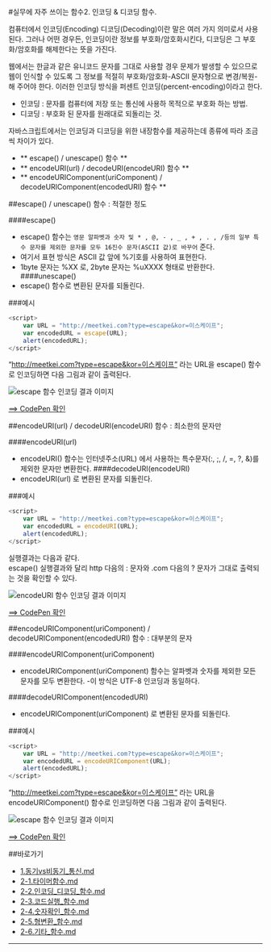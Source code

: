 #실무에 자주 쓰이는 함수2. 인코딩 & 디코딩 함수.

컴퓨터에서 인코딩(Encoding) 디코딩(Decoding)이란 말은 여러 가지 의미로서 사용된다.
그러나 어떤 경우든, 인코딩이란 정보를 부호화/암호화시킨다, 디코딩은 그 부호화/암호화를 해제한다는 뜻을 가진다.

웹에서는 한글과 같은 유니코드 문자를 그대로 사용할 경우 문제가 발생할 수 있으므로 웹이 인식할 수 있도록 그 정보를 적절히 부호화/암호화-ASCII 문자형으로 변경/복원-해 주어야 한다. 이러한 인코딩 방식을 퍼센트 인코딩(percent-encoding)이라고 한다.

- 인코딩 : 문자를 컴퓨터에 저장 또는 통신에 사용하 목적으로 부호화 하는 방법.
- 디코딩 : 부호화 된 문자를 원래대로 되돌리는 것.

자바스크립트에서는 인코딩과 디코딩을 위한 내장함수를 제공하는데 종류에 따라 조금씩 차이가 있다.

* ** escape() / unescape() 함수 **
* ** encodeURI(url) / decodeURI(encodeURI) 함수 **
* ** encodeURIComponent(uriComponent) / decodeURIComponent(encodedURI) 함수 **

##escape() / unescape() 함수 : 적절한 정도

####escape()
- escape() 함수는 `영문 알파벳과 숫자 및 * , @, - , _ , + , . , /등의 일부 특수 문자를 제외한 문자를 모두 16진수 문자(ASCII 값)로 바꾸어` 준다.
- 여기서 표현 방식은 ASCII 값 앞에 %기호를 사용하여 표현한다.
- 1byte 문자는 %XX 로, 2byte 문자는 %uXXXX 형태로 반환한다.
####unescape()
- escape() 함수로 변환된 문자를 되돌린다.

###예시

```javascript
<script>
	var URL = "http://meetkei.com?type=escape&kor=이스케이프";
	var encodedURL = escape(URL);
	alert(encodedURL);
</script>
```
“http://meetkei.com?type=escape&kor=이스케이프” 라는 URL을 escape() 함수로 인코딩하면 다음 그림과 같이 출력된다.

![escape 함수 인코딩 결과 이미지](https://github.com/demun/FrontEndStudy/blob/master/document/Javascript/images/02_img01_lims.png?raw=true)

[==> CodePen 확인](http://codepen.io/lseeee/pen/QywqRZ)

##encodeURI(url) / decodeURI(encodeURI) 함수 : 최소한의 문자만

####encodeURI(url)
- encodeURI() 함수는 인터넷주소(URL) 에서 사용하는 특수문자(:, ;, /, =, ?, &)를 제외한 문자만 변환한다.
####decodeURI(encodeURI)
- encodeURI(url) 로 변환된 문자를 되돌린다.

###예시

```javascript
<script>
	var URL = "http://meetkei.com?type=escape&kor=이스케이프";
	var encodedURL = encodeURI(URL);
	alert(encodedURL);
</script>
```
실행결과는 다음과 같다.<br/>
escape() 실행결과와 달리 http 다음의 : 문자와 .com 다음의 ? 문자가 그대로 출력되는 것을 확인할 수 있다.

![encodeURI 함수 인코딩 결과 이미지](https://github.com/demun/FrontEndStudy/blob/master/document/Javascript/images/02_img02_lims.png?raw=true)

[==> CodePen 확인](http://codepen.io/lseeee/pen/zrxPOx)

##encodeURIComponent(uriComponent) / decodeURIComponent(encodedURI) 함수 : 대부분의 문자

####encodeURIComponent(uriComponent)
- encodeURIComponent(uriComponent) 함수는 알파벳과 숫자를 제외한 모든 문자를 모두 변환한다.
-이 방식은 UTF-8 인코딩과 동일하다.

####decodeURIComponent(encodedURI)
- encodeURIComponent(uriComponent) 로 변환된 문자를 되돌린다.

###예시

```javascript
<script>
	var URL = "http://meetkei.com?type=escape&kor=이스케이프";
	var encodedURL = encodeURIComponent(URL);
	alert(encodedURL);
</script>
```
“http://meetkei.com?type=escape&kor=이스케이프” 라는 URL을 encodeURIComponent() 함수로 인코딩하면 다음 그림과 같이 출력된다.

![escape 함수 인코딩 결과 이미지](https://github.com/demun/FrontEndStudy/blob/master/document/Javascript/images/02_img03_lims.png?raw=true)

[==> CodePen 확인](http://codepen.io/lseeee/pen/wMBPax)

##바로가기
* [1.동기vs비동기_통신.md](https://github.com/demun/FrontEndStudy/blob/master/document/Javascript/docs/1.%EB%8F%99%EA%B8%B0vs%EB%B9%84%EB%8F%99%EA%B8%B0_%ED%86%B5%EC%8B%A0.md)
* [2-1.타이머함수.md](https://github.com/demun/FrontEndStudy/blob/master/document/Javascript/docs/2-1.%ED%83%80%EC%9D%B4%EB%A8%B8%ED%95%A8%EC%88%98.md)
* [2-2.인코딩_디코딩_함수.md](https://github.com/demun/FrontEndStudy/blob/master/document/Javascript/docs/2-2.%EC%9D%B8%EC%BD%94%EB%94%A9_%EB%94%94%EC%BD%94%EB%94%A9_%ED%95%A8%EC%88%98.md)
* [2-3.코드실행_함수.md](https://github.com/demun/FrontEndStudy/blob/master/document/Javascript/docs/2-3.%EC%BD%94%EB%93%9C%EC%8B%A4%ED%96%89_%ED%95%A8%EC%88%98.md)
* [2-4.숫자확인_함수.md](https://github.com/demun/FrontEndStudy/blob/master/document/Javascript/docs/2-4.%EC%88%AB%EC%9E%90%ED%99%95%EC%9D%B8_%ED%95%A8%EC%88%98.md)
* [2-5.형변환_함수.md](https://github.com/demun/FrontEndStudy/blob/master/document/Javascript/docs/2-5.%ED%98%95%EB%B3%80%ED%99%98_%ED%95%A8%EC%88%98.md)
* [2-6.기타_함수.md](https://github.com/demun/FrontEndStudy/blob/master/document/Javascript/docs/2-6.%EA%B8%B0%ED%83%80_%ED%95%A8%EC%88%98.md)

----
